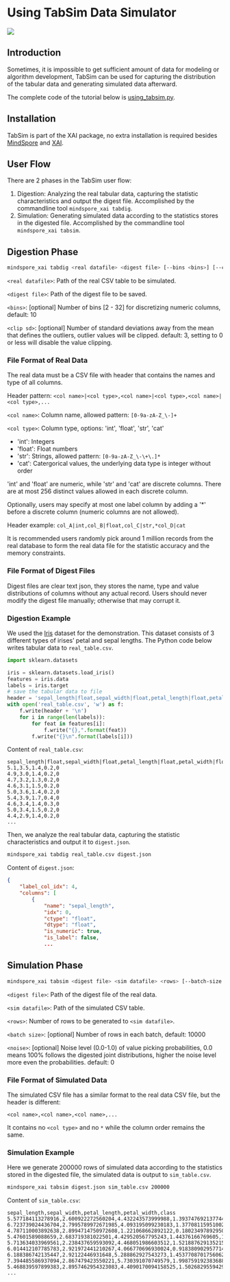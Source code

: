 # Using TabSim Data Simulator

<a href="https://gitee.com/mindspore/docs/blob/r1.9/docs/xai/docs/source_en/using_tabsim.md" target="_blank"><img src="https://mindspore-website.obs.cn-north-4.myhuaweicloud.com/website-images/r1.9/resource/_static/logo_source_en.png"></a>

## Introduction

Sometimes, it is impossible to get sufficient amount of data for modeling or algorithm development, TabSim can be used for capturing the distribution of the tabular data and generating simulated data afterward.

The complete code of the tutorial below is [using_tabsim.py](https://gitee.com/mindspore/xai/blob/r1.9/examples/using_tabsim.py).

## Installation

TabSim is part of the XAI package, no extra installation is required besides [MindSpore](https://mindspore.cn/install/en) and [XAI](https://www.mindspore.cn/xai/docs/en/r1.9/installation.html).

## User Flow

There are 2 phases in the TabSim user flow:

1. Digestion: Analyzing the real tabular data, capturing the statistic characteristics and output the digest file. Accomplished by the commandline tool `mindspore_xai tabdig`.
2. Simulation: Generating simulated data according to the statistics stores in the digested file. Accomplished by the commandline tool `mindspore_xai tabsim`.

## Digestion Phase

```bash
mindspore_xai tabdig <real datafile> <digest file> [--bins <bins>] [--clip-sd <clip sd>]
```

`<real datafile>`: Path of the real CSV table to be simulated.

`<digest file>`: Path of the digest file to be saved.

`<bins>`: [optional] Number of bins [2 - 32] for discretizing numeric columns, default: 10

`<clip sd>`: [optional] Number of standard deviations away from the mean that defines the outliers, outlier values
will be clipped. default: 3, setting to 0 or less will disable the value clipping.

### File Format of Real Data

The real data must be a CSV file with header that contains the names and type of all columns.

Header pattern: `<col name>|<col type>,<col name>|<col type>,<col name>|<col type>,...`

`<col name>`: Column name, allowed pattern: `[0-9a-zA-Z_\-]+`

`<col type>`: Column type, options: 'int', 'float', 'str', 'cat'

- 'int': Integers
- 'float': Float numbers
- 'str': Strings, allowed pattern: `[0-9a-zA-Z_\-\+\.]*`
- 'cat': Catergorical values, the underlying data type is integer without order

'int' and 'float' are numeric, while 'str' and 'cat' are discrete columns. There are at most 256 distinct values allowed
in each discrete column.

Optionally, users may specify at most one label column by adding a '*' before a discrete column (numeric columns are not
allowed).

Header example: `col_A|int,col_B|float,col_C|str,*col_D|cat`

It is recommended users randomly pick around 1 million records from the real database to form the real data file for the
statistic accuracy and the memory constraints.

### File Format of Digest Files

Digest files are clear text json, they stores the name, type and value distributions of columns without any actual record.
Users should never modify the digest file manually; otherwise that may corrupt it.

### Digestion Example

We used the [Iris](https://scikit-learn.org/stable/auto_examples/datasets/plot_iris_dataset.html) dataset for the
demonstration. This dataset consists of 3 different types of irises’ petal and sepal lengths. The Python code below
writes tabular data to `real_table.csv`.

```python
import sklearn.datasets

iris = sklearn.datasets.load_iris()
features = iris.data
labels = iris.target
# save the tabular data to file
header = 'sepal_length|float,sepal_width|float,petal_length|float,petal_width|float,*class|cat'
with open('real_table.csv', 'w') as f:
    f.write(header + '\n')
    for i in range(len(labels)):
        for feat in features[i]:
            f.write("{},".format(feat))
        f.write("{}\n".format(labels[i]))
```

Content of `real_table.csv`:

```text
sepal_length|float,sepal_width|float,petal_length|float,petal_width|float,*class|cat
5.1,3.5,1.4,0.2,0
4.9,3.0,1.4,0.2,0
4.7,3.2,1.3,0.2,0
4.6,3.1,1.5,0.2,0
5.0,3.6,1.4,0.2,0
5.4,3.9,1.7,0.4,0
4.6,3.4,1.4,0.3,0
5.0,3.4,1.5,0.2,0
4.4,2.9,1.4,0.2,0
...
```

Then, we analyze the real tabular data, capturing the statistic characteristics and output it to `digest.json`.

```bash
mindspore_xai tabdig real_table.csv digest.json
```

Content of `digest.json`:

```json
{
    "label_col_idx": 4,
    "columns": [
        {
            "name": "sepal_length",
            "idx": 0,
            "ctype": "float",
            "dtype": "float",
            "is_numeric": true,
            "is_label": false,
            ...
```

## Simulation Phase

```bash
mindspore_xai tabsim <digest file> <sim datafile> <rows> [--batch-size <batch size>] [--noise <noise>]
```

`<digest file>`: Path of the digest file of the real data.

`<sim datafile>`: Path of the simulated CSV table.

`<rows>`: Number of rows to be generated to `<sim datafile>`.

`<batch size>`: [optional] Number of rows in each batch, default: 10000

`<noise>`: [optional] Noise level (0.0-1.0) of value picking probabilities, 0.0 means 100% follows the digested joint
distributions, higher the noise level more even the probabilities. default: 0

### File Format of Simulated Data

The simulated CSV file has a similar format to the real data CSV file, but the header is different:

`<col name>,<col name>,<col name>,...`

It contains no `<col type>` and no `*` while the column order remains the same.

### Simulation Example

Here we generate 200000 rows of simulated data according to the statistics stored in the digested file, the simulated
data is output to `sim_table.csv`.

```bash
mindspore_xai tabsim digest.json sim_table.csv 200000
```

Content of `sim_table.csv`:

```text
sepal_length,sepal_width,petal_length,petal_width,class
5.577184113278916,2.600922272560204,4.432243573999988,1.3937476921377445,1
6.723739024436704,2.7995789972671985,4.093195099230183,1.377081159510022,1
4.787110003892638,2.8994714750972608,1.221068662892122,0.18023497892950327,0
5.47601589088659,2.683719381022501,4.429520567795243,1.44376166769605,1
5.713634033969561,2.238437659593092,4.468051986603512,1.5218876291352155,1
6.014412107785783,2.921972441210267,4.066770696930024,0.9183809029577147,1
6.188386742135447,2.92122446931648,5.288862927543273,1.4537708701756062,2
7.394485586937094,2.867479423550221,5.730391070749579,1.998759192383688,2
5.468839597899383,2.8957462954323083,4.4090170094158525,1.502682955942951,1
...
```
